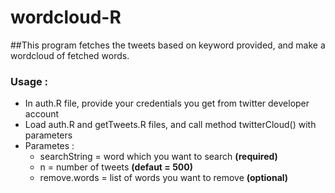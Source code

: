 # wordcloud-R

##This program fetches the tweets based on keyword provided, and make a wordcloud of fetched words.

### Usage :
* In auth.R file, provide your credentials you get from twitter developer account
* Load auth.R and getTweets.R files, and call method twitterCloud() with parameters
* Parametes :
	* searchString = word which you want to search **(required)**
	* n = number of tweets **(defaut = 500)**
	* remove.words = list of words you want to remove **(optional)**